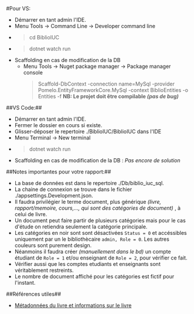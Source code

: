 #Pour VS:
- Démarrer en tant admin l'IDE.
- Menu Tools -> Command Line -> Developer command line
- > cd BiblioIUC
- > dotnet watch run
- Scaffolding en cas de modification de la DB
	- Menu Tools -> Nuget package manager -> Package manager console 
		> Scaffold-DbContext -connection name=MySql -provider Pomelo.EntityFrameworkCore.MySql -context BiblioEntities -o Entities -f
**NB: Le projet doit être compilable *(pas de bug)***
	
	
##VS Code:## 
- Démarrer en tant admin l'IDE.
- Fermer le dossier en cours si existe.
- Glisser-déposer le repertoire ./BiblioIUC/BiblioIUC dans l'IDE
- Menu Terminal -> New terminal
- > dotnet watch run
- Scaffolding en cas de modification de la DB : *Pas encore de solution*

##Notes importantes pour votre rapport:##
- La base de données est dans le repertoire ./Db/biblio_iuc_sql.
- La chaine de connexion se trouve dans le fichier ./appsettings.Development.json.
- Il faudra privilégier le terme document, plus générique *(livre, rapport/memoire, cours,..., qui sont des catégories de document)* , à celui de livre.
- Un document peut faire partir de plusieurs catégories mais pour le cas d'étude on retiendra seulement la catégorie principale.
- Les catégories en noir sont sont désactivées `Status = 0` et accéssibles uniquement par un le bibliothècaire `admin, Role = 0`. Les autres couleurs sont purement design. 
- Néanmoins il faudra créer *(manuellement dans le bd)* un compte étudiant de `Role = 1` et/ou enseignant de `Role = 2`, pour vérifier ce fait.
- Vérifier aussi que les comptes etudiants et enseignants sont véritablement restreints. 
- Le nombre de document affiché pour les catégories est fictif pour l'instant.
	
##Références utiles##
- [Métadonnées du livre et informations sur le livre](https://support.google.com/books/partner/answer/3237055?hl=fr)
